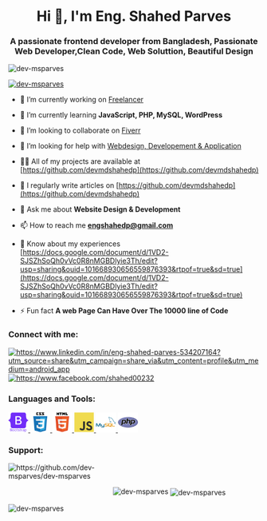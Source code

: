 <h1 align="center">Hi 👋, I'm Eng. Shahed Parves</h1>
<h3 align="center">A passionate frontend developer from Bangladesh, Passionate Web Developer,Clean Code, Web Soluttion, Beautiful Design</h3>

<p align="left"> <img src="https://komarev.com/ghpvc/?username=dev-msparves&label=Profile%20views&color=0e75b6&style=flat" alt="dev-msparves" /> </p>

<p align="left"> <a href="https://github.com/ryo-ma/github-profile-trophy"><img src="https://github-profile-trophy.vercel.app/?username=dev-msparves" alt="dev-msparves" /></a> </p>

- 🔭 I’m currently working on [Freelancer](https://github.com/devmdshahedp)

- 🌱 I’m currently learning **JavaScript, PHP, MySQL, WordPress**

- 👯 I’m looking to collaborate on [Fiverr](https://github.com/devmdshahedp)

- 🤝 I’m looking for help with [Webdesign, Developement & Application](https://github.com/devmdshahedp)

- 👨‍💻 All of my projects are available at [https://github.com/devmdshahedp](https://github.com/devmdshahedp)

- 📝 I regularly write articles on [https://github.com/devmdshahedp](https://github.com/devmdshahedp)

- 💬 Ask me about **Website Design & Development**

- 📫 How to reach me **engshahedp@gmail.com**

- 📄 Know about my experiences [https://docs.google.com/document/d/1VD2-SJSZhSoQh0vVc0R8nMGBDlyie3Th/edit?usp=sharing&ouid=101668930656559876393&rtpof=true&sd=true](https://docs.google.com/document/d/1VD2-SJSZhSoQh0vVc0R8nMGBDlyie3Th/edit?usp=sharing&ouid=101668930656559876393&rtpof=true&sd=true)

- ⚡ Fun fact **A web Page Can Have Over The 10000 line of Code**

<h3 align="left">Connect with me:</h3>
<p align="left">
<a href="https://linkedin.com/in/https://www.linkedin.com/in/eng-shahed-parves-534207164?utm_source=share&utm_campaign=share_via&utm_content=profile&utm_medium=android_app" target="blank"><img align="center" src="https://raw.githubusercontent.com/rahuldkjain/github-profile-readme-generator/master/src/images/icons/Social/linked-in-alt.svg" alt="https://www.linkedin.com/in/eng-shahed-parves-534207164?utm_source=share&utm_campaign=share_via&utm_content=profile&utm_medium=android_app" height="30" width="40" /></a>
<a href="https://fb.com/https://www.facebook.com/shahed00232" target="blank"><img align="center" src="https://raw.githubusercontent.com/rahuldkjain/github-profile-readme-generator/master/src/images/icons/Social/facebook.svg" alt="https://www.facebook.com/shahed00232" height="30" width="40" /></a>
</p>

<h3 align="left">Languages and Tools:</h3>
<p align="left"> <a href="https://getbootstrap.com" target="_blank" rel="noreferrer"> <img src="https://raw.githubusercontent.com/devicons/devicon/master/icons/bootstrap/bootstrap-plain-wordmark.svg" alt="bootstrap" width="40" height="40"/> </a> <a href="https://www.w3schools.com/css/" target="_blank" rel="noreferrer"> <img src="https://raw.githubusercontent.com/devicons/devicon/master/icons/css3/css3-original-wordmark.svg" alt="css3" width="40" height="40"/> </a> <a href="https://www.w3.org/html/" target="_blank" rel="noreferrer"> <img src="https://raw.githubusercontent.com/devicons/devicon/master/icons/html5/html5-original-wordmark.svg" alt="html5" width="40" height="40"/> </a> <a href="https://developer.mozilla.org/en-US/docs/Web/JavaScript" target="_blank" rel="noreferrer"> <img src="https://raw.githubusercontent.com/devicons/devicon/master/icons/javascript/javascript-original.svg" alt="javascript" width="40" height="40"/> </a> <a href="https://www.mysql.com/" target="_blank" rel="noreferrer"> <img src="https://raw.githubusercontent.com/devicons/devicon/master/icons/mysql/mysql-original-wordmark.svg" alt="mysql" width="40" height="40"/> </a> <a href="https://www.php.net" target="_blank" rel="noreferrer"> <img src="https://raw.githubusercontent.com/devicons/devicon/master/icons/php/php-original.svg" alt="php" width="40" height="40"/> </a> </p>

<h3 align="left">Support:</h3>
<p><a href="https://www.buymeacoffee.com/https://github.com/dev-msparves/dev-msparves"> <img align="left" src="https://cdn.buymeacoffee.com/buttons/v2/default-yellow.png" height="50" width="210" alt="https://github.com/dev-msparves/dev-msparves" /></a></p><br><br>

<p><img align="left" src="https://github-readme-stats.vercel.app/api/top-langs?username=dev-msparves&show_icons=true&locale=en&layout=compact" alt="dev-msparves" /></p>

<p>&nbsp;<img align="center" src="https://github-readme-stats.vercel.app/api?username=dev-msparves&show_icons=true&locale=en" alt="dev-msparves" /></p>

<p><img align="center" src="https://github-readme-streak-stats.herokuapp.com/?user=dev-msparves&" alt="dev-msparves" /></p>
